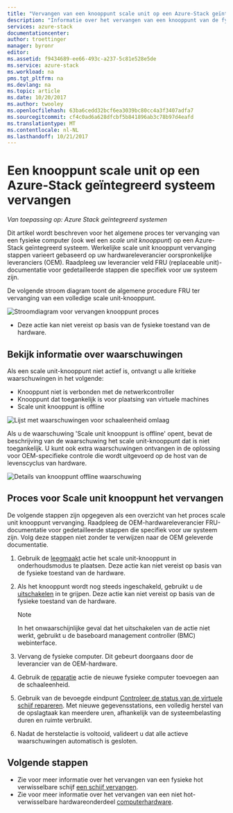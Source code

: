 ```yaml
---
title: "Vervangen van een knooppunt scale unit op een Azure-Stack geïntegreerd systeem | Microsoft Docs"
description: "Informatie over het vervangen van een knooppunt van de fysieke scale unit op het systeem van een Azure-Stack geïntegreerd."
services: azure-stack
documentationcenter: 
author: troettinger
manager: byronr
editor: 
ms.assetid: f9434689-ee66-493c-a237-5c81e528e5de
ms.service: azure-stack
ms.workload: na
pms.tgt_pltfrm: na
ms.devlang: na
ms.topic: article
ms.date: 10/20/2017
ms.author: twooley
ms.openlocfilehash: 63ba6cedd32bcf6ea3039bc80cc4a3f3407adfa7
ms.sourcegitcommit: cf4c0ad6a628dfcbf5b841896ab3c78b97d4eafd
ms.translationtype: MT
ms.contentlocale: nl-NL
ms.lasthandoff: 10/21/2017
---
```

# <a name="replace-a-scale-unit-node-on-an-azure-stack-integrated-system"></a>Een knooppunt scale unit op een Azure-Stack geïntegreerd systeem vervangen

*Van toepassing op: Azure Stack geïntegreerd systemen*

Dit artikel wordt beschreven voor het algemene proces ter vervanging van een fysieke computer (ook wel een *scale unit knooppunt*) op een Azure-Stack geïntegreerd systeem. Werkelijke scale unit knooppunt vervanging stappen varieert gebaseerd op uw hardwareleverancier oorspronkelijke leveranciers (OEM). Raadpleeg uw leverancier veld FRU (replaceable unit)-documentatie voor gedetailleerde stappen die specifiek voor uw systeem zijn.

De volgende stroom diagram toont de algemene procedure FRU ter vervanging van een volledige scale unit-knooppunt.

![Stroomdiagram voor vervangen knooppunt proces](media/azure-stack-replace-node/ReplaceNodeFlow.PNG)

* Deze actie kan niet vereist op basis van de fysieke toestand van de hardware.

## <a name="review-alert-information"></a>Bekijk informatie over waarschuwingen

Als een scale unit-knooppunt niet actief is, ontvangt u alle kritieke waarschuwingen in het volgende:

- Knooppunt niet is verbonden met de netwerkcontroller
- Knooppunt dat toegankelijk is voor plaatsing van virtuele machines
- Scale unit knooppunt is offline

![Lijst met waarschuwingen voor schaaleenheid omlaag](media/azure-stack-replace-node/NodeDownAlerts.PNG)

Als u de waarschuwing 'Scale unit knooppunt is offline' opent, bevat de beschrijving van de waarschuwing het scale unit-knooppunt dat is niet toegankelijk. U kunt ook extra waarschuwingen ontvangen in de oplossing voor OEM-specifieke controle die wordt uitgevoerd op de host van de levenscyclus van hardware.

![Details van knooppunt offline waarschuwing](media/azure-stack-replace-node/NodeOffline.PNG)

## <a name="scale-unit-node-replacement-process"></a>Proces voor Scale unit knooppunt het vervangen

De volgende stappen zijn opgegeven als een overzicht van het proces scale unit knooppunt vervanging. Raadpleeg de OEM-hardwareleverancier FRU-documentatie voor gedetailleerde stappen die specifiek voor uw systeem zijn. Volg deze stappen niet zonder te verwijzen naar de OEM geleverde documentatie.

1. Gebruik de [leegmaakt](azure-stack-node-actions.md#scale-unit-node-actions) actie het scale unit-knooppunt in onderhoudsmodus te plaatsen. Deze actie kan niet vereist op basis van de fysieke toestand van de hardware.
2. Als het knooppunt wordt nog steeds ingeschakeld, gebruikt u de [uitschakelen](azure-stack-node-actions.md#scale-unit-node-actions) in te grijpen. Deze actie kan niet vereist op basis van de fysieke toestand van de hardware.
 
   > [!NOTE]
   > In het onwaarschijnlijke geval dat het uitschakelen van de actie niet werkt, gebruikt u de baseboard management controller (BMC) webinterface.

1. Vervang de fysieke computer. Dit gebeurt doorgaans door de leverancier van de OEM-hardware.
2. Gebruik de [reparatie](azure-stack-node-actions.md#scale-unit-node-actions) actie de nieuwe fysieke computer toevoegen aan de schaaleenheid.
3. Gebruik van de bevoegde eindpunt [Controleer de status van de virtuele schijf repareren](azure-stack-replace-disk.md#check-the-status-of-virtual-disk-repair). Met nieuwe gegevensstations, een volledig herstel van de opslagtaak kan meerdere uren, afhankelijk van de systeembelasting duren en ruimte verbruikt.
4. Nadat de herstelactie is voltooid, valideert u dat alle actieve waarschuwingen automatisch is gesloten.

## <a name="next-steps"></a>Volgende stappen

- Zie voor meer informatie over het vervangen van een fysieke hot verwisselbare schijf [een schijf vervangen](azure-stack-replace-disk.md). 
- Zie voor meer informatie over het vervangen van een niet hot-verwisselbare hardwareonderdeel [computerhardware](azure-stack-replace-component.md). 